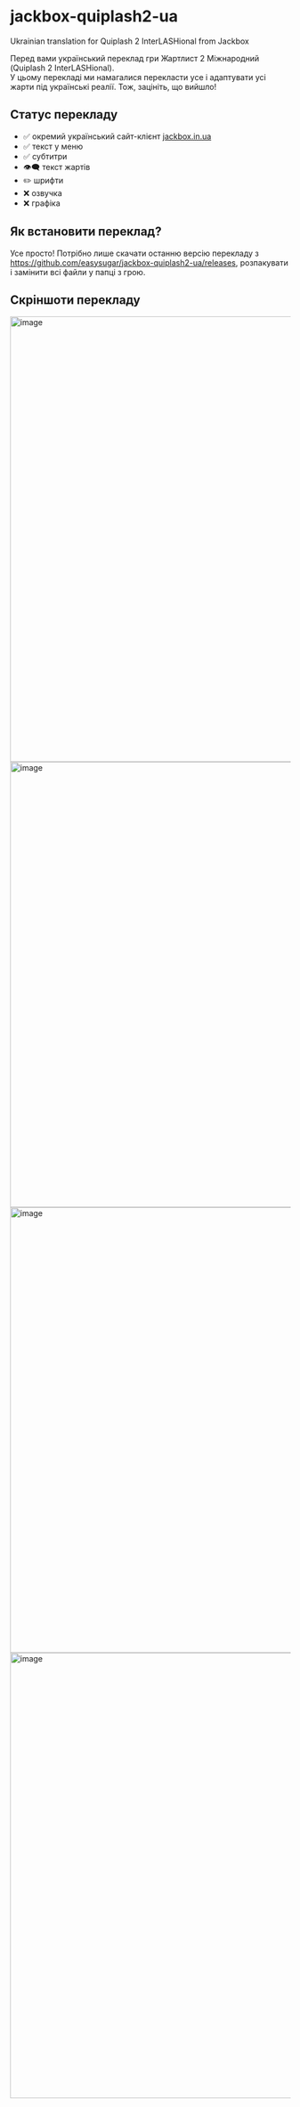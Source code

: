 # jackbox-quiplash2-ua
Ukrainian translation for Quiplash 2 InterLASHional from Jackbox

Перед вами український переклад гри Жартлист 2 Міжнародний (Quiplash 2 InterLASHional).  
У цьому перекладі ми намагалися перекласти усе і адаптувати усі жарти під українські реалії. Тож, зацініть, що вийшло!

## Статус перекладу

* ✅ окремий український сайт-клієнт [jackbox.in.ua](https://jackbox.in.ua)
* ✅ текст у меню
* ✅ субтитри
* 👁️‍🗨️ текст жартів
* ✏️ шрифти
* ❌ озвучка
* ❌ графіка

## Як встановити переклад?
Усе просто! Потрібно лише скачати останню версію перекладу з https://github.com/easysugar/jackbox-quiplash2-ua/releases, розпакувати і замінити всі файли у папці з грою.

## Скріншоти перекладу
<img src="https://user-images.githubusercontent.com/38401622/180608153-ad8cd8ab-0297-45b2-810a-c4d917432254.png" alt="image" width="800"/>
<img src="https://user-images.githubusercontent.com/38401622/180608257-4cf4b865-d003-4b46-a36f-5bc511216d98.png" alt="image" width="800"/>
<img src="https://user-images.githubusercontent.com/38401622/180622948-f8e137e2-842e-44fc-a054-a1d1fcc3a754.png" alt="image" width="800"/>
<img src="https://user-images.githubusercontent.com/38401622/180622959-c4fd53cc-a017-4f56-87ad-e5c985b998d0.png" alt="image" width="800"/>
